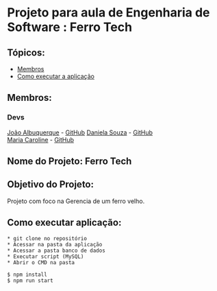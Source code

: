 # Projeto para aula de Engenharia de Software : Ferro Tech


## Tópicos:
* [Membros](#-Membros)
* [Como executar a aplicação](#-Como)

## Membros:
### Devs
[João Albuquerque](https://www.linkedin.com/in/joão-albuquerque-7bb562161/) - [GitHub](https://github.com/joaomarcos70)
[Daniela Souza](https://www.linkedin.com/in/daniela-oliveira-teixeira-de-sousa-66254a157/) - [GitHub](https://github.com/danisousa1995)  
[Maria Caroline](https://www.linkedin.com/in/maria-carolina-martins-727554161/) - [GitHub](https://github.com/MariaCarolinaa)  
  
## Nome do Projeto: Ferro Tech
 
## Objetivo do Projeto:
 Projeto com foco na Gerencia de um ferro velho.

## Como executar aplicação:

    * git clone no repositório
    * Acessar na pasta da aplicação
    * Acessar a pasta banco de dados
    * Executar script (MySQL)
    * Abrir o CMD na pasta
    	 
    $ npm install
    $ npm run start
